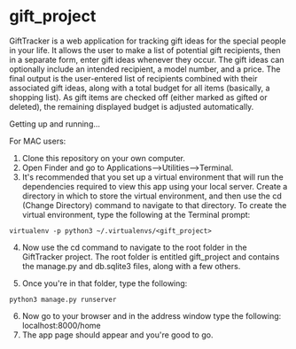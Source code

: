 # gift_project
GiftTracker is a web application for tracking gift ideas for the special people in your life. It allows the user to make a list of potential gift recipients, then in a separate form, enter gift ideas whenever they occur. The gift ideas can optionally include an intended recipient, a model number, and a price. The final output is the user-entered list of recipients combined with their associated gift ideas, along with a total budget for all items (basically, a shopping list). As gift items are checked off (either marked as gifted or deleted), the remaining displayed budget is adjusted automatically.

Getting up and running...

For MAC users:

1) Clone this repository on your own computer.
2) Open Finder and go to Applications-->Utilities-->Terminal.
3) It's recommended that you set up a virtual environment that will run the dependencies required to view this app using your local server. Create a directory in which to store the virtual environment, and then use the cd (Change Directory) command to navigate to that directory. To create the virtual environment, type the following at the Terminal prompt:

`virtualenv -p python3 ~/.virtualenvs/<gift_project>`

4) Now use the cd command to navigate to the root folder in the GiftTracker project. The root folder is entitled gift_project and contains the manage.py and db.sqlite3 files, along with a few others.


5) Once you're in that folder, type the following:

`python3 manage.py runserver`

6) Now go to your browser and in the address window type the following: localhost:8000/home
7) The app page should appear and you're good to go.
